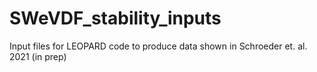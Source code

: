 # SWeVDF_stability_inputs
Input files for LEOPARD code to produce data shown in Schroeder et. al. 2021 (in prep)
